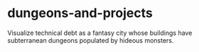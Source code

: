 dungeons-and-projects
=====================

Visualize technical debt as a fantasy city whose buildings have subterranean dungeons populated by hideous monsters.

